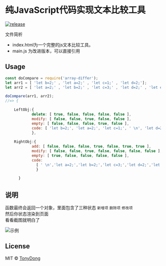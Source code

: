 # 纯JavaScript代码实现文本比较工具

[![release](https://img.shields.io/badge/release-1.0.02-blue.svg)](https://github.com/tonyDx/frontEndDiffHelper)


文件简析

- index.html为一个完整的js文本比较工具。
- main.js 为改进版本，可以直接引用

## Usage

```js
const doCompare = require('array-differ');
let arr1 = [ 'let b=2;' , 'let a=2;' , 'let c=1;' , 'let d=2;'];
let arr2 = [ 'let a=2;' , 'let b=2;' , 'let c=3;' , 'let d=2;' , 'let e=2;' , 'let f=3;'];

doCompare(arr1, arr2);
//=> { 

	LeftObj:{ 
			delete: [ true, false, false, false, false ],
	     	modify: [ false, false, true, false, false ],
	     	empty: [ false, false, false, true, false ],
	     	code: [ 'let b=2;', 'let a=2;', 'let c=1;', ' \n', 'let d=2;' ] 
	     	},
  	
  	RightObj:{
		 	add: [ false, false, false, true, false, true, true ],
	     	modify: [ false, false, true, false, false, false, false ],
	     	empty: [ true, false, false, false, false ],
	     	code:
		      [ ' \n','let a=2;','let b=2;','let c=3;','let d=2;','let e=2;','let f=3;' ] 
		      } 

	  }

```

## 说明

函数最终会返回一个对象，里面包含了三种状态 `新增项` `删除项` `修改项`     
然后你状态渲染到页面     
看看截图就明白了

![示例](https://raw.githubusercontent.com/tonyDx/frontEndDiffHelper/master/test.png)



## License

MIT © [TonyDong](/license)
